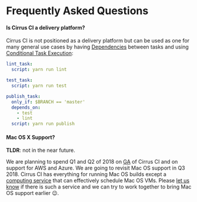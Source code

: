 # Frequently Asked Questions

#### Is Cirrus CI a delivery platform?

Cirrus CI is not positioned as a delivery platform but can be used as one for many general use cases by having 
[Dependencies](guide/writing-tasks.md#dependencies) between tasks and using [Conditional Task Execution](guide/writing-tasks.md#conditional-task-execution):

```yaml
lint_task:
  script: yarn run lint

test_task:
  script: yarn run test

publish_task:
  only_if: $BRANCH == 'master'
  depends_on: 
    - test
    - lint
  script: yarn run publish
```

#### Mac OS X Support?

**TLDR**: not in the near future.

We are planning to spend Q1 and Q2 of 2018 on [GA](https://en.wikipedia.org/wiki/Software_release_life_cycle#General_availability_(GA)) 
of Cirrus CI and on support for AWS and Azure. We are going to revisit Mac OS support in Q3 2018. Cirrus CI has everything 
for running Mac OS builds except a [computing service](guide/supported-computing-services.md) that can effectively 
schedule Mac OS VMs. Please [let us know](support.md) if there is such a service and we can try to work together to bring
Mac OS support earlier :wink:.
